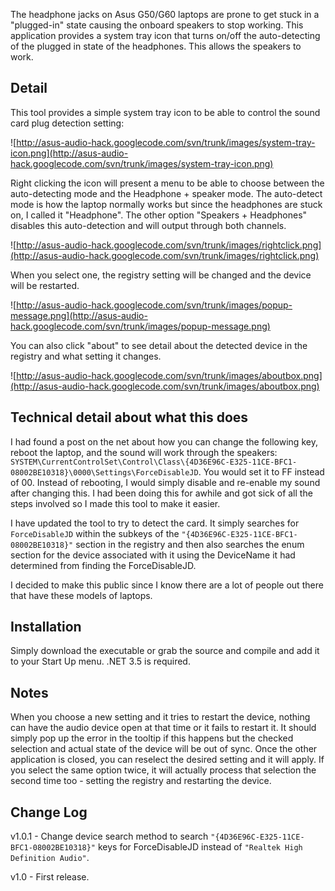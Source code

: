 The headphone jacks on Asus G50/G60 laptops are prone to get stuck in a "plugged-in" state causing the onboard speakers to stop working.  This application provides a system tray icon that turns on/off the auto-detecting of the plugged in state of the headphones.  This allows the speakers to work.

## Detail ##

This tool provides a simple system tray icon to be able to control the sound card plug detection setting:

![http://asus-audio-hack.googlecode.com/svn/trunk/images/system-tray-icon.png](http://asus-audio-hack.googlecode.com/svn/trunk/images/system-tray-icon.png)

Right clicking the icon will present a menu to be able to choose between the auto-detecting mode and the Headphone + speaker mode.  The auto-detect mode is how the laptop normally works but since the headphones are stuck on, I called it "Headphone".  The other option "Speakers + Headphones" disables this auto-detection and will output through both channels.

![http://asus-audio-hack.googlecode.com/svn/trunk/images/rightclick.png](http://asus-audio-hack.googlecode.com/svn/trunk/images/rightclick.png)

When you select one, the registry setting will be changed and the device will be restarted.

![http://asus-audio-hack.googlecode.com/svn/trunk/images/popup-message.png](http://asus-audio-hack.googlecode.com/svn/trunk/images/popup-message.png)

You can also click "about" to see detail about the detected device in the registry and what setting it changes.

![http://asus-audio-hack.googlecode.com/svn/trunk/images/aboutbox.png](http://asus-audio-hack.googlecode.com/svn/trunk/images/aboutbox.png)


## Technical detail about what this does ##

I had found a post on the net about how you can change the following key, reboot the laptop, and the sound will work through the speakers: `SYSTEM\CurrentControlSet\Control\Class\{4D36E96C-E325-11CE-BFC1-08002BE10318}\0000\Settings\ForceDisableJD`.  You would set it to FF instead of 00.  Instead of rebooting, I would simply disable and re-enable my sound after changing this.  I had been doing this for awhile and got sick of all the steps involved so I made this tool to make it easier.

I have updated the tool to try to detect the card.  It simply searches for `ForceDisableJD` within the subkeys of the `"{4D36E96C-E325-11CE-BFC1-08002BE10318}"` section in the registry and then also searches the enum section for the device associated with it using the DeviceName it had determined from finding the ForceDisableJD.

I decided to make this public since I know there are a lot of people out there that have these models of laptops.

## Installation ##

Simply download the executable or grab the source and compile and add it to your Start Up menu.  .NET 3.5 is required.

## Notes ##

When you choose a new setting and it tries to restart the device, nothing can have the audio device open at that time or it fails to restart it.  It should simply pop up the error in the tooltip if this happens but the checked selection and actual state of the device will be out of sync.  Once the other application is closed, you can reselect the desired setting and it will apply.  If you select the same option twice, it will actually process that selection the second time too - setting the registry and restarting the device.

## Change Log ##
v1.0.1 - Change device search method to search `"{4D36E96C-E325-11CE-BFC1-08002BE10318}"` keys for ForceDisableJD instead of `"Realtek High Definition Audio"`.

v1.0 - First release.

